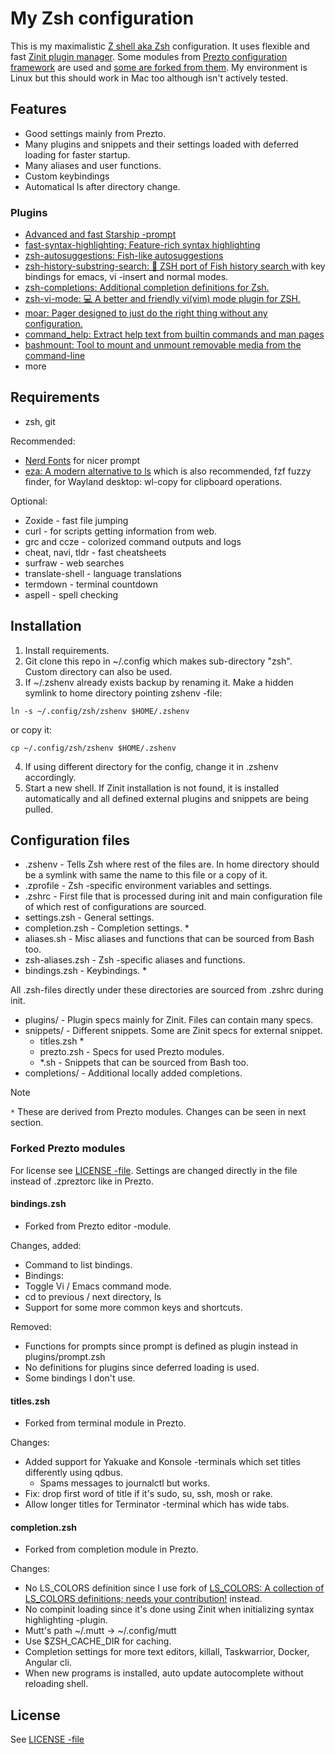 # My Zsh configuration

This is my maximalistic [Z shell aka Zsh](httpszsh.sourceforge.io/) configuration. It uses flexible and fast [Zinit plugin manager](https://github.com/zdharma-continuum/zinit). Some modules from [Prezto configuration framework](https://github.com/sorin-ionescu/prezto) are used and [some are forked from them](#forked-prezto-modules). My environment is Linux but this should work in Mac too although isn't actively tested.

## Features

- Good settings mainly from Prezto.
- Many plugins and snippets and their settings loaded with deferred loading for faster startup.
- Many aliases and user functions.
- Custom keybindings
- Automatical ls after directory change.

### Plugins

- [Advanced and fast Starship -prompt](https://starship.rs)
- [fast-syntax-highlighting: Feature-rich syntax highlighting](https://github.com/zdharma-continuum/fast-syntax-highlighting)
- [zsh-autosuggestions: Fish-like autosuggestions](https://github.com/zsh-users/zsh-autosuggestions)
- [zsh-history-substring-search: 🐠 ZSH port of Fish history search ](https://github.com/zsh-users/zsh-history-substring-search) with key bindings for emacs, vi -insert and normal modes.
- [zsh-completions: Additional completion definitions for Zsh.](https://github.com/clarketm/zsh-completions)
- [zsh-vi-mode: 💻 A better and friendly vi(vim) mode plugin for ZSH.](https://github.com/jeffreytse/zsh-vi-mode)
- [moar: Pager designed to just do the right thing without any configuration.](https://github.com/walles/moar)
- [command_help: Extract help text from builtin commands and man pages](https://github.com/learnbyexample/command_help)
- [bashmount: Tool to mount and unmount removable media from the command-line](https://github.com/jamielinux/bashmount)
- more

## Requirements

- zsh, git

Recommended:
- [Nerd Fonts](https://www.nerdfonts.com/) for nicer prompt
- [eza: A modern alternative to ls](https://github.com/eza-community/eza) which is also recommended, fzf fuzzy finder, for Wayland desktop: wl-copy for clipboard operations.

Optional:
- Zoxide - fast file jumping
- curl - for scripts getting information from web.
- grc and ccze - colorized command outputs and logs
- cheat, navi, tldr - fast cheatsheets
- surfraw - web searches
- translate-shell - language translations
- termdown - terminal countdown
- aspell - spell checking

## Installation

1. Install requirements.
2. Git clone this repo in ~/.config which makes sub-directory "zsh". Custom directory can also be used.
3. If ~/.zshenv already exists backup by renaming it. Make a hidden symlink to home directory pointing zshenv -file:
```
ln -s ~/.config/zsh/zshenv $HOME/.zshenv
```
 or copy it:
```
cp ~/.config/zsh/zshenv $HOME/.zshenv
```

4. If using different directory for the config, change it in .zshenv accordingly.
5. Start a new shell. If Zinit installation is not found, it is installed automatically
and all defined external plugins and snippets are being pulled.

## Configuration files

- .zshenv - Tells Zsh where rest of the files are. In home directory should be a symlink with same the name to this file or a copy of it.
- .zprofile - Zsh -specific environment variables and settings.
- .zshrc - First file that is processed during init and main configuration file of which rest of configurations are sourced.
- settings.zsh - General settings.
- completion.zsh - Completion settings. *
- aliases.sh - Misc aliases and functions that can be sourced from Bash too.
- zsh-aliases.zsh - Zsh -specific aliases and functions.
- bindings.zsh - Keybindings. *

All .zsh-files directly under these directories are sourced from .zshrc during init.
- plugins/ - Plugin specs mainly for Zinit. Files can contain many specs.
- snippets/ - Different snippets. Some are Zinit specs for external snippet.
  - titles.zsh *
  - prezto.zsh - Specs for used Prezto modules.
  - *.sh - Snippets that can be sourced from Bash too.
- completions/ - Additional locally added completions.

> [!NOTE]
> `*` These are derived from Prezto modules. Changes can be seen in next section.

### Forked Prezto modules

For license see [LICENSE -file](./LICENSE). Settings are changed directly in the file instead of .zpreztorc like in Prezto.

#### bindings.zsh

- Forked from Prezto editor -module.

Changes, added:
- Command to list bindings.
- Bindings:
- Toggle Vi / Emacs command mode.
- cd to previous / next directory, ls
- Support for some more common keys and shortcuts.

Removed:
- Functions for prompts since prompt is defined as plugin instead in plugins/prompt.zsh
- No definitions for plugins since deferred loading is used.
- Some bindings I don't use.

#### titles.zsh

- Forked from terminal module in Prezto.

Changes:
- Added support for Yakuake and Konsole -terminals which set titles differently using qdbus.
  - Spams messages to journalctl but works.
- Fix: drop first word of title if it's sudo, su, ssh, mosh or rake.
- Allow longer titles for Terminator -terminal which has wide tabs.

#### completion.zsh

- Forked from completion module in Prezto.

Changes:
- No LS_COLORS definition since I use fork of  [LS_COLORS: A collection of LS_COLORS definitions; needs your contribution!](https://github.com/trapd00r/LS_COLORS) instead.
- No compinit loading since it's done using Zinit when initializing syntax highlighting -plugin.
- Mutt's path ~/.mutt -> ~/.config/mutt
- Use $ZSH_CACHE_DIR for caching.
- Completion settings for more text editors, killall, Taskwarrior, Docker, Angular cli.
- When new programs is installed, auto update autocomplete without reloading shell.

## License

See [LICENSE -file](./LICENSE)
